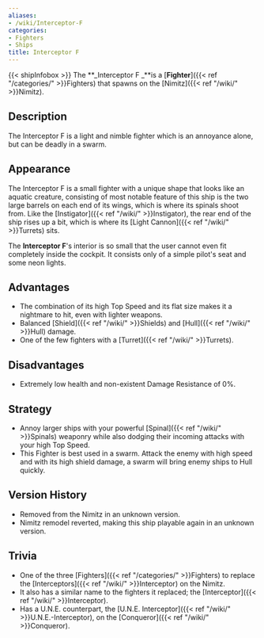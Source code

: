 ```yaml
---
aliases:
- /wiki/Interceptor-F
categories:
- Fighters
- Ships
title: Interceptor F
---
```


{{< shipInfobox >}} The **_Interceptor F _**is a [**Fighter**]({{< ref "/categories/" >}}Fighters) that spawns on the [Nimitz]({{< ref "/wiki/" >}}Nimitz).

## Description

The Interceptor F is a light and nimble fighter which is an annoyance alone, but can be deadly in a swarm.

## Appearance

The Interceptor F is a small fighter with a unique shape that looks like an aquatic creature, consisting of most notable feature of this ship is the two large barrels on each end of its wings, which is where its spinals shoot from. Like the [Instigator]({{< ref "/wiki/" >}}Instigator), the rear end of the ship rises up a bit, which is where its [Light Cannon]({{< ref "/wiki/" >}}Turrets) sits.

The **Interceptor F**'s interior is so small that the user cannot even fit completely inside the cockpit. It consists only of a simple pilot's seat and some neon lights.

## Advantages

- The combination of its high Top Speed and its flat size makes it a nightmare to hit, even with lighter weapons.
- Balanced [Shield]({{< ref "/wiki/" >}}Shields) and [Hull]({{< ref "/wiki/" >}}Hull) damage.
- One of the few fighters with a [Turret]({{< ref "/wiki/" >}}Turrets).

## Disadvantages

- Extremely low health and non-existent Damage Resistance of 0%.

## Strategy

- Annoy larger ships with your powerful [Spinal]({{< ref "/wiki/" >}}Spinals) weaponry while also dodging their incoming attacks with your high Top Speed.
- This Fighter is best used in a swarm. Attack the enemy with high speed and with its high shield damage, a swarm will bring enemy ships to Hull quickly.

## Version History 

- Removed from the Nimitz in an unknown version.
- Nimitz remodel reverted, making this ship playable again in an unknown version.

## Trivia

- One of the three [Fighters]({{< ref "/categories/" >}}Fighters) to replace the [Interceptors]({{< ref "/wiki/" >}}Interceptor) on the Nimitz.
- It also has a similar name to the fighters it replaced; the [Interceptor]({{< ref "/wiki/" >}}Interceptor).
- Has a U.N.E. counterpart, the [U.N.E. Interceptor]({{< ref "/wiki/" >}}U.N.E.-Interceptor), on the [Conqueror]({{< ref "/wiki/" >}}Conqueror).